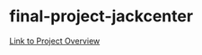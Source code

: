 # final-project-jackcenter
[Link to Project Overview](https://github.com/cu-ecen-aeld/final-project-jackcenter/wiki/Project-Overview)
